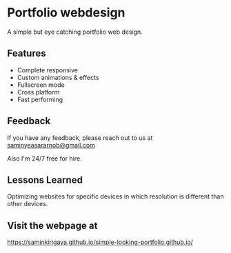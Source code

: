 
# Portfolio webdesign

A simple but eye catching portfolio web design.


## Features

- Complete responsive
- Custom animations & effects
- Fullscreen mode
- Cross platform
- Fast performing


## Feedback

If you have any feedback, please reach out to us at 
saminyeasararnob@gmail.com 

Also I'm 24/7 free for hire.

## Lessons Learned

Optimizing websites for specific devices in which resolution is different than other devices.


## Visit the webpage at 
https://saminkirigaya.github.io/simple-looking-portfolio.github.io/

